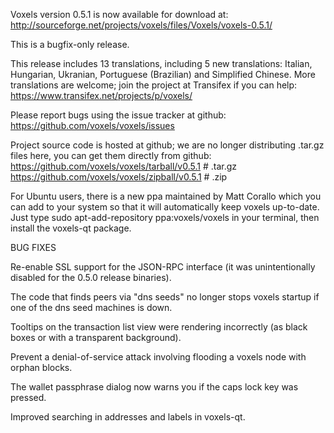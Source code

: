 Voxels version 0.5.1 is now available for download at:
http://sourceforge.net/projects/voxels/files/Voxels/voxels-0.5.1/

This is a bugfix-only release.

This release includes 13 translations, including 5 new translations:
Italian, Hungarian, Ukranian, Portuguese (Brazilian) and Simplified Chinese.
More translations are welcome; join the project at Transifex if you can help:
https://www.transifex.net/projects/p/voxels/

Please report bugs using the issue tracker at github:
https://github.com/voxels/voxels/issues

Project source code is hosted at github; we are no longer
distributing .tar.gz files here, you can get them
directly from github:
https://github.com/voxels/voxels/tarball/v0.5.1  # .tar.gz
https://github.com/voxels/voxels/zipball/v0.5.1  # .zip

For Ubuntu users, there is a new ppa maintained by Matt Corallo which
you can add to your system so that it will automatically keep
voxels up-to-date.  Just type
sudo apt-add-repository ppa:voxels/voxels
in your terminal, then install the voxels-qt package.


BUG FIXES

Re-enable SSL support for the JSON-RPC interface (it was unintentionally
disabled for the 0.5.0 release binaries).

The code that finds peers via "dns seeds" no longer stops voxels startup
if one of the dns seed machines is down.

Tooltips on the transaction list view were rendering incorrectly (as black boxes
or with a transparent background).

Prevent a denial-of-service attack involving flooding a voxels node with
orphan blocks.

The wallet passphrase dialog now warns you if the caps lock key was pressed.

Improved searching in addresses and labels in voxels-qt.
